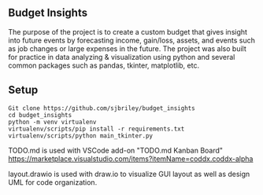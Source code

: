 ## Budget Insights
The purpose of the project is to create a custom budget that gives insight into future events by forecasting income, gain/loss, assets, and events such as job changes or large expenses in the future.
The project was also built for practice in data analyzing & visualization using python and several common packages such as pandas, tkinter, matplotlib, etc.

## Setup
```
Git clone https://github.com/sjbriley/budget_insights
cd budget_insights
python -m venv virtualenv
virtualenv/scripts/pip install -r requirements.txt
virtualenv/scripts/python main_tkinter.py
```


TODO.md is used with VSCode add-on "TODO.md Kanban Board"
    https://marketplace.visualstudio.com/items?itemName=coddx.coddx-alpha

layout.drawio is used with draw.io to visualize GUI layout as well as design UML for code organization.
